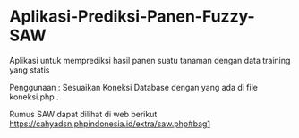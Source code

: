 # Aplikasi-Prediksi-Panen-Fuzzy-SAW
Aplikasi untuk memprediksi hasil panen suatu tanaman dengan data training yang statis

Penggunaan : Sesuaikan Koneksi Database dengan yang ada di file koneksi.php .

Rumus SAW dapat dilihat di web berikut https://cahyadsn.phpindonesia.id/extra/saw.php#bag1
